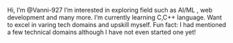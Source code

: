  Hi, I’m @Vanni-927
 I’m interested in exploring field such as AI/ML , web development and many more.
 I’m currently learning C,C++ language.
 Want to excel in varing tech domains and upskill myself.
 Fun fact: I had mentioned a few technical domains although I have not even started one yet!

<!---
Vanni-927/Vanni-927 is a ✨ special ✨ repository because its `README.md` (this file) appears on your GitHub profile.
You can click the Preview link to take a look at your changes.
--->
